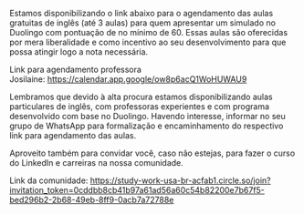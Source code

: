 
Estamos disponibilizando o link abaixo para o agendamento das aulas gratuitas de inglês (até 3 aulas) para quem apresentar um simulado no Duolingo com pontuação de no mínimo de 60. Essas aulas são oferecidas por mera liberalidade e como incentivo ao seu desenvolvimento para que possa atingir logo a nota necessária.

Link para agendamento professora Josilaine: https://calendar.app.google/ow8p6acQ1WoHUWAU9

Lembramos que devido à alta procura estamos disponibilizando aulas particulares de inglês, com professoras experientes e com programa desenvolvido com base no Duolingo. Havendo interesse, informar no seu grupo de WhatsApp para formalização e encaminhamento do respectivo link para agendamento das aulas.

Aproveito também para convidar você, caso não estejas, para fazer o curso do LinkedIn e carreiras na nossa comunidade.

Link da comunidade: https://study-work-usa-br-acfab1.circle.so/join?invitation_token=0cddbb8cb41b97a61ad56a60c54b82200e7b67f5-bed296b2-2b68-49eb-8ff9-0acb7a72788e